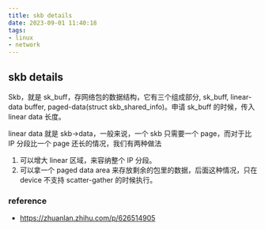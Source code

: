 ```yaml
---
title: skb details
date: 2023-09-01 11:40:18
tags:
- linux
- network
---
```


## skb details

Skb，就是 sk_buff，存网络包的数据结构，它有三个组成部分, sk_buff, linear-data buffer, paged-data(struct skb_shared_info)。申请 sk_buff 的时候，传入 linear data 长度。

linear data 就是 skb->data，一般来说，一个 skb 只需要一个 page，而对于比 IP 分段比一个 page 还长的情况，我们有两种做法

1. 可以增大 linear 区域，来容纳整个 IP 分段。
2. 可以拿一个 paged data area 来存放剩余的包里的数据，后面这种情况，只在 device 不支持 scatter-gather 的时候执行。



### reference

* https://zhuanlan.zhihu.com/p/626514905



